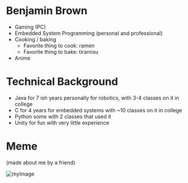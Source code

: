 # Benjamin Brown

* Gaming (PC)
* Embedded System Programming (personal and professional)
* Cooking / baking
	* Favorite thing to cook: ramen
	* Favorite thing to bake: tiramisu
* Anime

# Technical Background

* Java for 7 ish years personally for robotics, with 3-4 classes on it in college
* C for 4 years for embedded systems with ~10 classes on it in college
* Python some with 2 classes that used it
* Unity for fun with very little experience 

# Meme

(made about me by a friend)

![myImage](https://cdn.discordapp.com/attachments/477988702958780420/812379390700814346/unknown.png)
